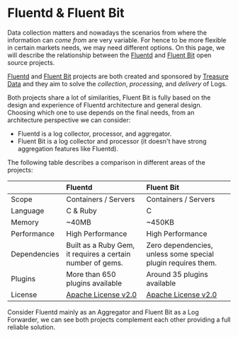 # Fluentd & Fluent Bit

Data collection matters and nowadays the scenarios from where the information can _come from_ are very variable. For hence to be more flexible in certain markets needs, we may need different options. On this page, we will describe the relationship between the [Fluentd](http://fluentd.org) and [Fluent Bit](http://fluentbit.io) open source projects.

[Fluentd](http://fluentd.org) and [Fluent Bit](http://fluentbit.io) projects are both created and sponsored by [Treasure Data](http://treasuredata.com) and they aim to solve the _collection_, _processing_, and _delivery_ of Logs.

Both projects share a lot of similarities, Fluent Bit is fully based on the design and experience of Fluentd architecture and general design. Choosing which one to use depends on the final needs, from an architecture perspective we can consider:

* Fluentd is a log collector, processor, and aggregator.
* Fluent Bit is a log collector and processor \(it doesn't have strong aggregation features like Fluentd\).

The following table describes a comparison in different areas of the projects:

|  | Fluentd | Fluent Bit |
| :--- | :--- | :--- |
| Scope | Containers / Servers | Containers / Servers |
| Language | C & Ruby | C |
| Memory | ~40MB | ~450KB |
| Performance | High Performance | High Performance |
| Dependencies | Built as a Ruby Gem, it requires a certain number of gems. | Zero dependencies, unless some special plugin requires them. |
| Plugins | More than 650 plugins available | Around 35 plugins available |
| License | [Apache License v2.0](http://www.apache.org/licenses/LICENSE-2.0) | [Apache License v2.0](http://www.apache.org/licenses/LICENSE-2.0) |

Consider Fluentd mainly as an Aggregator and Fluent Bit as a Log Forwarder, we can see both projects complement each other providing a full reliable solution.

